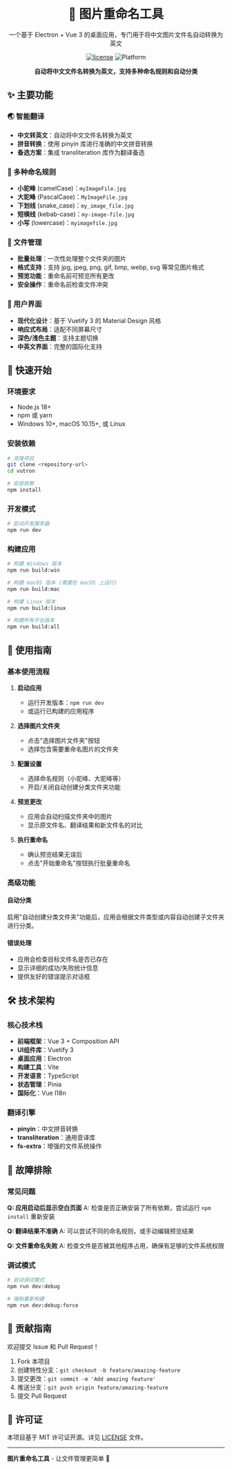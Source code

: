 <div align="center">

# 📸 图片重命名工具

一个基于 Electron + Vue 3 的桌面应用，专门用于将中文图片文件名自动转换为英文

[![license](https://img.shields.io/badge/license-MIT-blue.svg)](LICENSE) ![Platform](https://img.shields.io/badge/platform-Windows%20%7C%20macOS%20%7C%20Linux-lightgrey)

**自动将中文文件名转换为英文，支持多种命名规则和自动分类**

</div>

## ✨ 主要功能

### 🌏 智能翻译

- **中文转英文**：自动将中文文件名转换为英文
- **拼音转换**：使用 pinyin 库进行准确的中文拼音转换
- **备选方案**：集成 transliteration 库作为翻译备选

### 📝 多种命名规则

- **小驼峰** (camelCase)：`myImageFile.jpg`
- **大驼峰** (PascalCase)：`MyImageFile.jpg`
- **下划线** (snake_case)：`my_image_file.jpg`
- **短横线** (kebab-case)：`my-image-file.jpg`
- **小写** (lowercase)：`myimagefile.jpg`

### 📁 文件管理

- **批量处理**：一次性处理整个文件夹的图片
- **格式支持**：支持 jpg, jpeg, png, gif, bmp, webp, svg 等常见图片格式
- **预览功能**：重命名前可预览所有更改
- **安全操作**：重命名前检查文件冲突

### 🎨 用户界面

- **现代化设计**：基于 Vuetify 3 的 Material Design 风格
- **响应式布局**：适配不同屏幕尺寸
- **深色/浅色主题**：支持主题切换
- **中英文界面**：完整的国际化支持

## 🚀 快速开始

### 环境要求

- Node.js 18+
- npm 或 yarn
- Windows 10+, macOS 10.15+, 或 Linux

### 安装依赖

```bash
# 克隆项目
git clone <repository-url>
cd vutron

# 安装依赖
npm install
```

### 开发模式

```bash
# 启动开发服务器
npm run dev
```

### 构建应用

```bash
# 构建 Windows 版本
npm run build:win

# 构建 macOS 版本 (需要在 macOS 上运行)
npm run build:mac

# 构建 Linux 版本
npm run build:linux

# 构建所有平台版本
npm run build:all
```

## 📖 使用指南

### 基本使用流程

1. **启动应用**
   - 运行开发版本：`npm run dev`
   - 或运行已构建的应用程序

2. **选择图片文件夹**
   - 点击"选择图片文件夹"按钮
   - 选择包含需要重命名图片的文件夹

3. **配置设置**
   - 选择命名规则（小驼峰、大驼峰等）
   - 开启/关闭自动创建分类文件夹功能

4. **预览更改**
   - 应用会自动扫描文件夹中的图片
   - 显示原文件名、翻译结果和新文件名的对比

5. **执行重命名**
   - 确认预览结果无误后
   - 点击"开始重命名"按钮执行批量重命名

### 高级功能

#### 自动分类

启用"自动创建分类文件夹"功能后，应用会根据文件类型或内容自动创建子文件夹进行分类。

#### 错误处理

- 应用会检查目标文件名是否已存在
- 显示详细的成功/失败统计信息
- 提供友好的错误提示对话框

## 🛠️ 技术架构

### 核心技术栈

- **前端框架**：Vue 3 + Composition API
- **UI组件库**：Vuetify 3
- **桌面应用**：Electron
- **构建工具**：Vite
- **开发语言**：TypeScript
- **状态管理**：Pinia
- **国际化**：Vue I18n

### 翻译引擎

- **pinyin**：中文拼音转换
- **transliteration**：通用音译库
- **fs-extra**：增强的文件系统操作

## 🐛 故障排除

### 常见问题

**Q: 应用启动后显示空白页面** A: 检查是否正确安装了所有依赖，尝试运行 `npm install` 重新安装

**Q: 翻译结果不准确** A: 可以尝试不同的命名规则，或手动编辑预览结果

**Q: 文件重命名失败** A: 检查文件是否被其他程序占用，确保有足够的文件系统权限

### 调试模式

```bash
# 启动调试模式
npm run dev:debug

# 强制重新构建
npm run dev:debug:force
```

## 🤝 贡献指南

欢迎提交 Issue 和 Pull Request！

1. Fork 本项目
2. 创建特性分支：`git checkout -b feature/amazing-feature`
3. 提交更改：`git commit -m 'Add amazing feature'`
4. 推送分支：`git push origin feature/amazing-feature`
5. 提交 Pull Request

## 📄 许可证

本项目基于 MIT 许可证开源。详见 [LICENSE](LICENSE) 文件。

---

**图片重命名工具** - 让文件管理更简单 🎯
